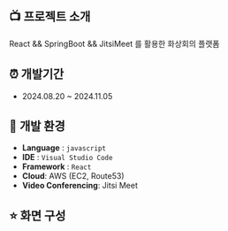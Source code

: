 ##  :tv: 프로젝트 소개

React && SpringBoot && JitsiMeet 를 활용한 화상회의 플랫폼

## :alarm_clock: 개발기간

* 2024.08.20 ~ 2024.11.05

## 🔧 개발 환경

- **Language** : `javascript`
- **IDE**  : `Visual Studio Code`
- **Framework** : `React`
- **Cloud**: AWS (EC2, Route53)
- **Video Conferencing**: Jitsi Meet


## ⭐️ 화면 구성




